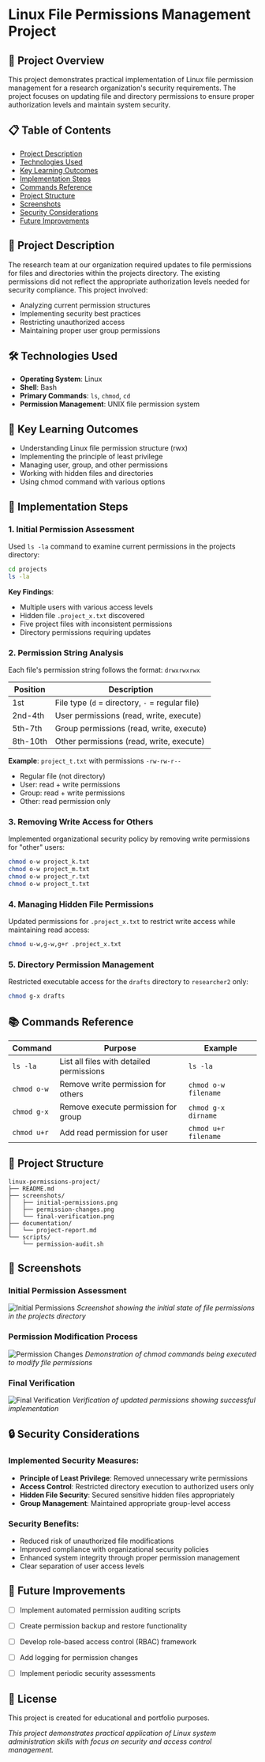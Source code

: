 # Linux File Permissions Management Project

## 🔐 Project Overview

This project demonstrates practical implementation of Linux file permission management for a research organization's security requirements. The project focuses on updating file and directory permissions to ensure proper authorization levels and maintain system security.

## 📋 Table of Contents

- [Project Description](#project-description)
- [Technologies Used](#technologies-used)
- [Key Learning Outcomes](#key-learning-outcomes)
- [Implementation Steps](#implementation-steps)
- [Commands Reference](#commands-reference)
- [Project Structure](#project-structure)
- [Screenshots](#screenshots)
- [Security Considerations](#security-considerations)
- [Future Improvements](#future-improvements)

## 📖 Project Description

The research team at our organization required updates to file permissions for files and directories within the projects directory. The existing permissions did not reflect the appropriate authorization levels needed for security compliance. This project involved:

- Analyzing current permission structures
- Implementing security best practices
- Restricting unauthorized access
- Maintaining proper user group permissions

## 🛠️ Technologies Used

- **Operating System**: Linux
- **Shell**: Bash
- **Primary Commands**: `ls`, `chmod`, `cd`
- **Permission Management**: UNIX file permission system

## 🎯 Key Learning Outcomes

- Understanding Linux file permission structure (rwx)
- Implementing the principle of least privilege
- Managing user, group, and other permissions
- Working with hidden files and directories
- Using chmod command with various options

## 🔧 Implementation Steps

### 1. Initial Permission Assessment

Used `ls -la` command to examine current permissions in the projects directory:

```bash
cd projects
ls -la
```

**Key Findings**:
- Multiple users with various access levels
- Hidden file `.project_x.txt` discovered
- Five project files with inconsistent permissions
- Directory permissions requiring updates

### 2. Permission String Analysis

Each file's permission string follows the format: `drwxrwxrwx`

| Position | Description |
|----------|-------------|
| 1st | File type (`d` = directory, `-` = regular file) |
| 2nd-4th | User permissions (read, write, execute) |
| 5th-7th | Group permissions (read, write, execute) |
| 8th-10th | Other permissions (read, write, execute) |

**Example**: `project_t.txt` with permissions `-rw-rw-r--`
- Regular file (not directory)
- User: read + write permissions
- Group: read + write permissions  
- Other: read permission only

### 3. Removing Write Access for Others

Implemented organizational security policy by removing write permissions for "other" users:

```bash
chmod o-w project_k.txt
chmod o-w project_m.txt
chmod o-w project_r.txt
chmod o-w project_t.txt
```

### 4. Managing Hidden File Permissions

Updated permissions for `.project_x.txt` to restrict write access while maintaining read access:

```bash
chmod u-w,g-w,g+r .project_x.txt
```

### 5. Directory Permission Management

Restricted executable access for the `drafts` directory to `researcher2` only:

```bash
chmod g-x drafts
```

## 📚 Commands Reference

| Command | Purpose | Example |
|---------|---------|---------|
| `ls -la` | List all files with detailed permissions | `ls -la` |
| `chmod o-w` | Remove write permission for others | `chmod o-w filename` |
| `chmod g-x` | Remove execute permission for group | `chmod g-x dirname` |
| `chmod u+r` | Add read permission for user | `chmod u+r filename` |

## 📁 Project Structure

```
linux-permissions-project/
├── README.md
├── screenshots/
│   ├── initial-permissions.png
│   ├── permission-changes.png
│   └── final-verification.png
├── documentation/
│   └── project-report.md
└── scripts/
    └── permission-audit.sh
```

## 📸 Screenshots

### Initial Permission Assessment
![Initial Permissions](screenshots/initial-permissions.png)
*Screenshot showing the initial state of file permissions in the projects directory*

### Permission Modification Process
![Permission Changes](screenshots/permission-changes.png)
*Demonstration of chmod commands being executed to modify file permissions*

### Final Verification
![Final Verification](screenshots/final-verification.png)
*Verification of updated permissions showing successful implementation*

## 🔒 Security Considerations

### Implemented Security Measures:
- **Principle of Least Privilege**: Removed unnecessary write permissions
- **Access Control**: Restricted directory execution to authorized users only
- **Hidden File Security**: Secured sensitive hidden files appropriately
- **Group Management**: Maintained appropriate group-level access

### Security Benefits:
- Reduced risk of unauthorized file modifications
- Improved compliance with organizational security policies
- Enhanced system integrity through proper permission management
- Clear separation of user access levels

## 🚀 Future Improvements

- [ ] Implement automated permission auditing scripts
- [ ] Create permission backup and restore functionality
- [ ] Develop role-based access control (RBAC) framework
- [ ] Add logging for permission changes
- [ ] Implement periodic security assessments



## 📄 License

This project is created for educational and portfolio purposes.



*This project demonstrates practical application of Linux system administration skills with focus on security and access control management.*
